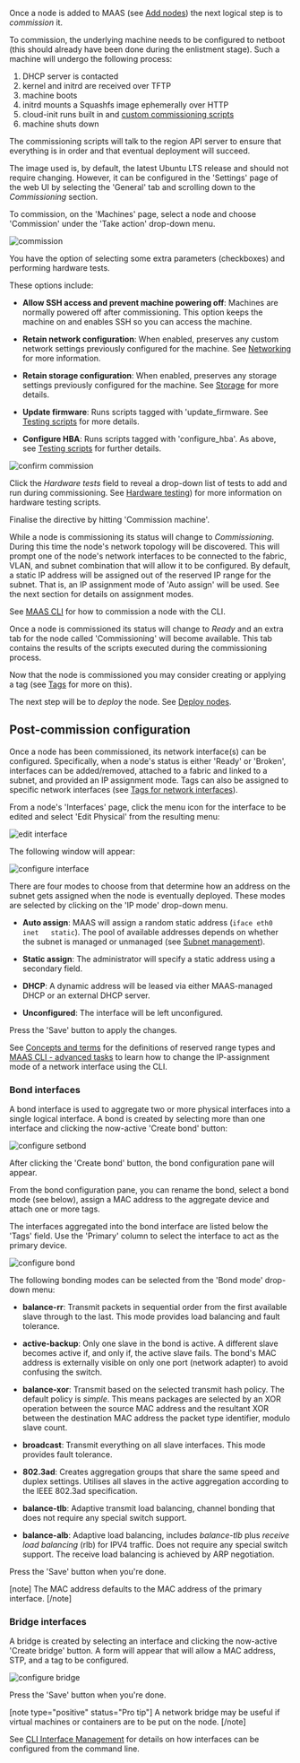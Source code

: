 <!--
Todo:
- Add link to CLI for setting global commissioning kernel
-->
Once a node is added to MAAS (see [Add nodes](nodes-add.md)) the next logical step is to *commission* it.

To commission, the underlying machine needs to be configured to netboot (this should already have been done during the enlistment stage). Such a machine will undergo the following process:

1.  DHCP server is contacted
2.  kernel and initrd are received over TFTP
3.  machine boots
4.  initrd mounts a Squashfs image ephemerally over HTTP
5.  cloud-init runs built in and [custom commissioning scripts](nodes-scripts.md)
6.  machine shuts down

The commissioning scripts will talk to the region API server to ensure that everything is in order and that eventual deployment will succeed.

The image used is, by default, the latest Ubuntu LTS release and should not require changing. However, it can be configured in the 'Settings' page of the web UI by selecting the 'General' tab and scrolling down to the *Commissioning* section.

To commission, on the 'Machines' page, select a node and choose 'Commission' under the 'Take action' drop-down menu.

![commission](../media/nodes-commission__2.6-commission.png)

You have the option of selecting some extra parameters (checkboxes) and performing hardware tests.

These options include:

-   **Allow SSH access and prevent machine powering off**: Machines are normally powered off after commissioning. This option keeps the machine on and enables SSH so you can access the machine.

-   **Retain network configuration**: When enabled, preserves any custom network settings previously configured for the machine. See [Networking](installconfig-networking.md) for more information.

-   **Retain storage configuration**: When enabled, preserves any storage settings previously configured for the machine. See [Storage](installconfig-storage.md) for more details.

-   **Update firmware**: Runs scripts tagged with 'update_firmware. See [Testing scripts](nodes-scripts.md#automatic-script-selection-by-hardware-type) for more details.

-   **Configure HBA**: Runs scripts tagged with 'configure_hba'. As above, see [Testing scripts](nodes-scripts.md#automatic-script-selection-by-hardware-type) for further details.

![confirm commission](../media/nodes-commission__2.6-commission-confirm.png)

Click the *Hardware tests* field to reveal a drop-down list of tests to add and run during commissioning. See [Hardware testing](nodes-hw-testing.md)) for more information on hardware testing scripts.

Finalise the directive by hitting 'Commission machine'.

While a node is commissioning its status will change to *Commissioning*. During this time the node's network topology will be discovered. This will prompt one of the node's network interfaces to be connected to the fabric, VLAN, and subnet combination that will allow it to be configured. By default, a static IP address will be assigned out of the reserved IP range for the subnet. That is, an IP assignment mode of 'Auto assign' will be used. See the next section for details on assignment modes.

See [MAAS CLI](manage-cli-common.md#commission-a-node) for how to commission a node with the CLI.

Once a node is commissioned its status will change to *Ready* and an extra tab for the node called 'Commissioning' will become available. This tab contains the results of the scripts executed during the commissioning process.

Now that the node is commissioned you may consider creating or applying a tag (see [Tags](nodes-tags.md) for more on this).

The next step will be to *deploy* the node. See [Deploy nodes](nodes-deploy.md).

## Post-commission configuration

Once a node has been commissioned, its network interface(s) can be configured. Specifically, when a node's status is either 'Ready' or 'Broken', interfaces can be added/removed, attached to a fabric and linked to a subnet, and provided an IP assignment mode. Tags can also be assigned to specific network interfaces (see [Tags for network interfaces](nodes-tags.md#tags-for-network-interfaces)).

From a node's 'Interfaces' page, click the menu icon for the interface to be edited and select 'Edit Physical' from the resulting menu:

![edit interface](../media/nodes-commission__2.6-edit-physical.png)

The following window will appear:

![configure interface](../media/nodes-commission__2.6-configure-interface.png)

There are four modes to choose from that determine how an address on the subnet gets assigned when the node is eventually deployed. These modes are selected by clicking on the 'IP mode' drop-down menu.

-   **Auto assign**: MAAS will assign a random static address (`iface eth0 inet   static`). The pool of available addresses depends on whether the subnet is managed or unmanaged (see [Subnet management](installconfig-network-subnet-management.md)).

-   **Static assign**: The administrator will specify a static address using a secondary field.

-   **DHCP**: A dynamic address will be leased via either MAAS-managed DHCP or an external DHCP server.

-   **Unconfigured**: The interface will be left unconfigured.

Press the 'Save' button to apply the changes.

See [Concepts and terms](intro-concepts.md#ip-ranges) for the definitions of reserved range types and [MAAS CLI - advanced tasks](manage-cli-advanced.md#change-the-ip-assignment-mode-of-a-network-interface) to learn how to change the IP-assignment mode of a network interface using the CLI.

### Bond interfaces

A bond interface is used to aggregate two or more physical interfaces into a single logical interface. A bond is created by selecting more than one interface and clicking the now-active 'Create bond' button:

![configure setbond](../media/nodes-commission__2.6-create-bond.png)

After clicking the 'Create bond' button, the bond configuration pane will appear.

From the bond configuration pane, you can rename the bond, select a bond mode (see below), assign a MAC address to the aggregate device and attach one or more tags.

The interfaces aggregated into the bond interface are listed below the 'Tags' field. Use the 'Primary' column to select the interface to act as the primary device.

![configure bond](../media/nodes-commission__2.6-configure-bond.png)

The following bonding modes can be selected from the 'Bond mode' drop-down menu:

-   **balance-rr**: Transmit packets in sequential order from the first available slave through to the last. This mode provides load balancing and fault tolerance.

-   **active-backup**: Only one slave in the bond is active. A different slave becomes active if, and only if, the active slave fails. The bond's MAC address is externally visible on only one port (network adapter) to avoid confusing the switch.

-   **balance-xor**: Transmit based on the selected transmit hash policy. The default policy is *simple*. This means packages are selected by an XOR operation between the source MAC address and the resultant XOR between the destination MAC address the packet type identifier, modulo slave count.

-   **broadcast**: Transmit everything on all slave interfaces. This mode provides fault tolerance.

-   **802.3ad**: Creates aggregation groups that share the same speed and duplex settings. Utilises all slaves in the active aggregation according to the IEEE 802.3ad specification.

-   **balance-tlb**: Adaptive transmit load balancing, channel bonding that does not require any special switch support.

-   **balance-alb**: Adaptive load balancing, includes *balance-tlb* plus *receive load balancing* (rlb) for IPV4 traffic. Does not require any special switch support. The receive load balancing is achieved by ARP negotiation.

Press the 'Save' button when you're done.

[note] The MAC address defaults to the MAC address of the primary interface. [/note]

### Bridge interfaces

A bridge is created by selecting an interface and clicking the now-active 'Create bridge' button. A form will appear that will allow a MAC address, STP, and a tag to be configured.

![configure bridge](../media/nodes-commission__2.6-configure-bridge.png)

Press the 'Save' button when you're done.

[note type="positive" status="Pro tip"] A network bridge may be useful if virtual machines or containers are to be put on the node. [/note]

See [CLI Interface Management](manage-cli-interfaces.md) for details on how interfaces can be configured from the command line.

<!--

I'D LIKE TO LEAVE THIS OUT UNTIL A CLI COMMAND IS DOCUMENTED AND THEN LINKED. I
ALSO FIND THIS SENTENCE NEEDS TO BE REWORDED AS IT IS QUITE ABSTRACT AS IS.

Automatic bridge creation on all configured interfaces can also be performed at
allocation time using the API.

-->
<!-- LINKS -->

